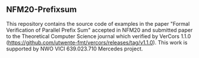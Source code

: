 NFM20-Prefixsum
---------------------------------------------------------
This repository contains the source code of examples in the paper "Formal Verification of Parallel Prefix Sum" accepted in NFM20 and submitted paper to the Theoretical Computer Science journal which verified by VerCors 1.1.0 (https://github.com/utwente-fmt/vercors/releases/tag/v1.1.0). This work is supported by NWO VICI 639.023.710 Mercedes project.
